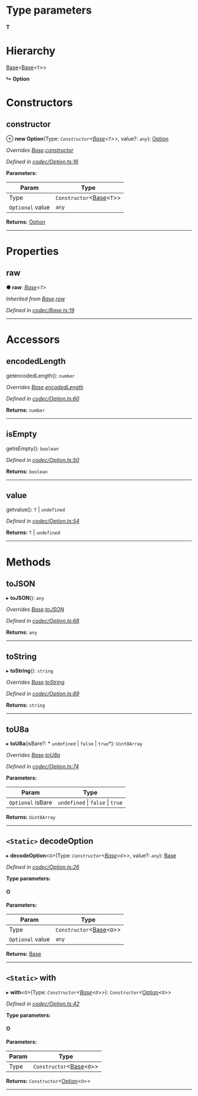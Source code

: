 

# Type parameters
#### T 
# Hierarchy

 [Base](_codec_base_.base.md)<[Base](_codec_base_.base.md)<`T`>>

**↳ Option**

# Constructors

<a id="constructor"></a>

##  constructor

⊕ **new Option**(Type: *`Constructor`<[Base](_codec_base_.base.md)<`T`>>*, value?: *`any`*): [Option](_codec_option_.option.md)

*Overrides [Base](_codec_base_.base.md).[constructor](_codec_base_.base.md#constructor)*

*Defined in [codec/Option.ts:16](https://github.com/polkadot-js/api/blob/822f15e/packages/types/src/codec/Option.ts#L16)*

**Parameters:**

| Param | Type |
| ------ | ------ |
| Type | `Constructor`<[Base](_codec_base_.base.md)<`T`>> |
| `Optional` value | `any` |

**Returns:** [Option](_codec_option_.option.md)

___

# Properties

<a id="raw"></a>

##  raw

**● raw**: *[Base](_codec_base_.base.md)<`T`>*

*Inherited from [Base](_codec_base_.base.md).[raw](_codec_base_.base.md#raw)*

*Defined in [codec/Base.ts:19](https://github.com/polkadot-js/api/blob/822f15e/packages/types/src/codec/Base.ts#L19)*

___

# Accessors

<a id="encodedlength"></a>

##  encodedLength

getencodedLength(): `number`

*Overrides [Base](_codec_base_.base.md).[encodedLength](_codec_base_.base.md#encodedlength)*

*Defined in [codec/Option.ts:60](https://github.com/polkadot-js/api/blob/822f15e/packages/types/src/codec/Option.ts#L60)*

**Returns:** `number`

___
<a id="isempty"></a>

##  isEmpty

getisEmpty(): `boolean`

*Defined in [codec/Option.ts:50](https://github.com/polkadot-js/api/blob/822f15e/packages/types/src/codec/Option.ts#L50)*

**Returns:** `boolean`

___
<a id="value"></a>

##  value

getvalue():  `T` &#124; `undefined`

*Defined in [codec/Option.ts:54](https://github.com/polkadot-js/api/blob/822f15e/packages/types/src/codec/Option.ts#L54)*

**Returns:**  `T` &#124; `undefined`

___

# Methods

<a id="tojson"></a>

##  toJSON

▸ **toJSON**(): `any`

*Overrides [Base](_codec_base_.base.md).[toJSON](_codec_base_.base.md#tojson)*

*Defined in [codec/Option.ts:68](https://github.com/polkadot-js/api/blob/822f15e/packages/types/src/codec/Option.ts#L68)*

**Returns:** `any`

___
<a id="tostring"></a>

##  toString

▸ **toString**(): `string`

*Overrides [Base](_codec_base_.base.md).[toString](_codec_base_.base.md#tostring)*

*Defined in [codec/Option.ts:89](https://github.com/polkadot-js/api/blob/822f15e/packages/types/src/codec/Option.ts#L89)*

**Returns:** `string`

___
<a id="tou8a"></a>

##  toU8a

▸ **toU8a**(isBare?: * `undefined` &#124; `false` &#124; `true`*): `Uint8Array`

*Overrides [Base](_codec_base_.base.md).[toU8a](_codec_base_.base.md#tou8a)*

*Defined in [codec/Option.ts:74](https://github.com/polkadot-js/api/blob/822f15e/packages/types/src/codec/Option.ts#L74)*

**Parameters:**

| Param | Type |
| ------ | ------ |
| `Optional` isBare |  `undefined` &#124; `false` &#124; `true`|

**Returns:** `Uint8Array`

___
<a id="decodeoption"></a>

## `<Static>` decodeOption

▸ **decodeOption**<`O`>(Type: *`Constructor`<[Base](_codec_base_.base.md)<`O`>>*, value?: *`any`*): [Base](_codec_base_.base.md)

*Defined in [codec/Option.ts:26](https://github.com/polkadot-js/api/blob/822f15e/packages/types/src/codec/Option.ts#L26)*

**Type parameters:**

#### O 
**Parameters:**

| Param | Type |
| ------ | ------ |
| Type | `Constructor`<[Base](_codec_base_.base.md)<`O`>> |
| `Optional` value | `any` |

**Returns:** [Base](_codec_base_.base.md)

___
<a id="with"></a>

## `<Static>` with

▸ **with**<`O`>(Type: *`Constructor`<[Base](_codec_base_.base.md)<`O`>>*): `Constructor`<[Option](_codec_option_.option.md)<`O`>>

*Defined in [codec/Option.ts:42](https://github.com/polkadot-js/api/blob/822f15e/packages/types/src/codec/Option.ts#L42)*

**Type parameters:**

#### O 
**Parameters:**

| Param | Type |
| ------ | ------ |
| Type | `Constructor`<[Base](_codec_base_.base.md)<`O`>> |

**Returns:** `Constructor`<[Option](_codec_option_.option.md)<`O`>>

___

